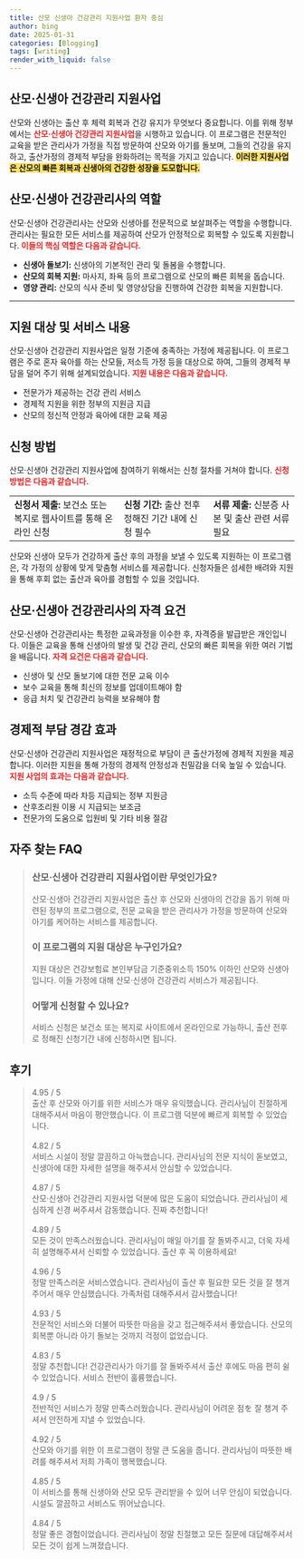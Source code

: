 ```yaml
---
title: 산모 신생아 건강관리 지원사업 환자 중심
author: bing
date: 2025-01-31
categories: [Blogging]
tags: [writing]
render_with_liquid: false
---
```



<h2 id='산모신생아건강관리지원사업'>산모·신생아 건강관리 지원사업</h2>

<p>산모와 신생아는 출산 후 체력 회복과 건강 유지가 무엇보다 중요합니다. 이를 위해 정부에서는 <b><span style="color: #ee2323;">산모·신생아 건강관리 지원사업</span></b>을 시행하고 있습니다. 이 프로그램은 전문적인 교육을 받은 관리사가 가정을 직접 방문하여 산모와 아기를 돌보며, 그들의 건강을 유지하고, 출산가정의 경제적 부담을 완화하려는 목적을 가지고 있습니다. <b><span style="background-color: #ffe066;">이러한 지원사업은 산모의 빠른 회복과 신생아의 건강한 성장을 도모합니다.</span></b></p>

<h2 id='산모신생아건강관리사의직무'>산모·신생아 건강관리사의 역할</h2>

<p>산모·신생아 건강관리사는 산모와 신생아를 전문적으로 보살펴주는 역할을 수행합니다. 관리사는 필요한 모든 서비스를 제공하여 산모가 안정적으로 회복할 수 있도록 지원합니다. <b><span style="color: #ee2323;">이들의 핵심 역할은 다음과 같습니다.</span></b></p>

<ul>
    <li><b>신생아 돌보기:</b> 신생아의 기본적인 관리 및 돌봄을 수행합니다.</li>
    <li><b>산모의 회복 지원:</b> 마사지, 좌욕 등의 프로그램으로 산모의 빠른 회복을 돕습니다.</li>
    <li><b>영양 관리:</b> 산모의 식사 준비 및 영양상담을 진행하여 건강한 회복을 지원합니다.</li>
</ul>

<hr />

<h2 id='지원대상및지원범위'>지원 대상 및 서비스 내용</h2>

<p>산모·신생아 건강관리 지원사업은 일정 기준에 충족하는 가정에 제공됩니다. 이 프로그램은 주로 혼자 육아를 하는 산모들, 저소득 가정 등을 대상으로 하여, 그들의 경제적 부담을 덜어 주기 위해 설계되었습니다. <b><span style="color: #ee2323;">지원 내용은 다음과 같습니다.</span></b></p>

<ul>
    <li>전문가가 제공하는 건강 관리 서비스</li>
    <li>경제적 지원을 위한 정부의 지원금 지급</li>
    <li>산모의 정신적 안정과 육아에 대한 교육 제공</li>
</ul>

<h2 id='신청방법'>신청 방법</h2>

<p>산모·신생아 건강관리 지원사업에 참여하기 위해서는 신청 절차를 거쳐야 합니다. <b><span style="color: #ee2323;">신청 방법은 다음과 같습니다.</span></b></p>

<table>
    <tr>
        <td><b>신청서 제출:</b> 보건소 또는 복지로 웹사이트를 통해 온라인 신청</td>
        <td><b>신청 기간:</b> 출산 전후 정해진 기간 내에 신청 필수</td>
        <td><b>서류 제출:</b> 신분증 사본 및 출산 관련 서류 필요</td>
    </tr>
</table>

<p>산모와 신생아 모두가 건강하게 출산 후의 과정을 보낼 수 있도록 지원하는 이 프로그램은, 각 가정의 상황에 맞게 맞춤형 서비스를 제공합니다. 신청자들은 섬세한 배려와 지원을 통해 후회 없는 출산과 육아를 경험할 수 있을 것입니다.</p>

<h2 id='산모신생아건강관리사의자격요건'>산모·신생아 건강관리사의 자격 요건</h2>

<p>산모·신생아 건강관리사는 특정한 교육과정을 이수한 후, 자격증을 발급받은 개인입니다. 이들은 교육을 통해 신생아의 발생 및 건강 관리, 산모의 빠른 회복을 위한 여러 기법을 배웁니다. <b><span style="color: #ee2323;">자격 요건은 다음과 같습니다.</span></b></p>

<ul>
    <li>신생아 및 산모 돌보기에 대한 전문 교육 이수</li>
    <li>보수 교육을 통해 최신의 정보를 업데이트해야 함</li>
    <li>응급 처치 및 건강관리 능력을 보유해야 함</li>
</ul>

<h2 id='경제적부담경감'>경제적 부담 경감 효과</h2>

<p>산모·신생아 건강관리 지원사업은 재정적으로 부담이 큰 출산가정에 경제적 지원을 제공합니다. 이러한 지원을 통해 가정의 경제적 안정성과 친밀감을 더욱 높일 수 있습니다. <b><span style="color: #ee2323;">지원 사업의 효과는 다음과 같습니다.</span></b></p>

<ul>
    <li>소득 수준에 따라 차등 지급되는 정부 지원금</li>
    <li>산후조리원 이용 시 지급되는 보조금</li>
    <li>전문가의 도움으로 입원비 및 기타 비용 절감</li>
</ul>


<h2 id='자주_찾는_FAQ'>자주 찾는 FAQ</h2>
<div itemscope="" itemtype="https://schema.org/FAQPage"> 
<blockquote> 
<div itemscope="" itemprop="mainEntity" itemtype="https://schema.org/Question"> 
<h3 itemprop="name">산모·신생아 건강관리 지원사업이란 무엇인가요?</h3> 
<div itemscope="" itemprop="acceptedAnswer" itemtype="https://schema.org/Answer"> 
<span itemprop="text"> 
<p>산모·신생아 건강관리 지원사업은 출산 후 산모와 신생아의 건강을 돕기 위해 마련된 정부의 프로그램으로, 전문 교육을 받은 관리사가 가정을 방문하여 산모와 아기를 케어하는 서비스를 제공합니다.</p> 
</span> 
</div> 
</div> 

<div itemscope="" itemprop="mainEntity" itemtype="https://schema.org/Question"> 
<h3 itemprop="name">이 프로그램의 지원 대상은 누구인가요?</h3> 
<div itemscope="" itemprop="acceptedAnswer" itemtype="https://schema.org/Answer"> 
<span itemprop="text"> 
<p>지원 대상은 건강보험료 본인부담금 기준중위소득 150% 이하인 산모와 신생아입니다. 이들 가정에 대해 산모·신생아 건강관리 서비스가 제공됩니다.</p> 
</span> 
</div> 
</div> 

<div itemscope="" itemprop="mainEntity" itemtype="https://schema.org/Question"> 
<h3 itemprop="name">어떻게 신청할 수 있나요?</h3> 
<div itemscope="" itemprop="acceptedAnswer" itemtype="https://schema.org/Answer"> 
<span itemprop="text"> 
<p>서비스 신청은 보건소 또는 복지로 사이트에서 온라인으로 가능하니, 출산 전후로 정해진 신청기간 내에 신청하시면 됩니다.</p> 
</span> 
</div> 
</div> 
</blockquote> 
</div>
<h2 id='후기'>후기</h2>
<div itemscope itemtype="https://schema.org/Product">
  <blockquote>
  <div itemprop="review" itemscope itemtype="https://schema.org/Review">
      <div itemprop="reviewRating" itemscope itemtype="https://schema.org/Rating"> <span itemprop="ratingValue">4.95</span> / <span itemprop="bestRating">5</span> </div>
      <span itemprop="reviewBody">출산 후 산모와 아기를 위한 서비스가 매우 유익했습니다. 관리사님이 친절하게 대해주셔서 마음이 평안했습니다. 이 프로그램 덕분에 빠르게 회복할 수 있었습니다.</span>
  </div>
  <br>
  <div itemprop="review" itemscope itemtype="https://schema.org/Review">
      <div itemprop="reviewRating" itemscope itemtype="https://schema.org/Rating"> <span itemprop="ratingValue">4.82</span> / <span itemprop="bestRating">5</span> </div>
      <span itemprop="reviewBody">서비스 시설이 정말 깔끔하고 아늑했습니다. 관리사님의 전문 지식이 돋보였고, 신생아에 대한 자세한 설명을 해주셔서 안심할 수 있었습니다.</span>
  </div>
  <br>
  <div itemprop="review" itemscope itemtype="https://schema.org/Review">
      <div itemprop="reviewRating" itemscope itemtype="https://schema.org/Rating"> <span itemprop="ratingValue">4.87</span> / <span itemprop="bestRating">5</span> </div>
      <span itemprop="reviewBody">산모·신생아 건강관리 지원사업 덕분에 많은 도움이 되었습니다. 관리사님이 세심하게 신경 써주셔서 감동했습니다. 진짜 추천합니다!</span>
  </div>
  <br>
  <div itemprop="review" itemscope itemtype="https://schema.org/Review">
      <div itemprop="reviewRating" itemscope itemtype="https://schema.org/Rating"> <span itemprop="ratingValue">4.89</span> / <span itemprop="bestRating">5</span> </div>
      <span itemprop="reviewBody">모든 것이 만족스러웠습니다. 관리사님이 매일 아기를 잘 돌봐주시고, 더욱 자세히 설명해주셔서 신뢰할 수 있었습니다. 출산 후 꼭 이용하세요!</span>
  </div>
  <br>
  <div itemprop="review" itemscope itemtype="https://schema.org/Review">
      <div itemprop="reviewRating" itemscope itemtype="https://schema.org/Rating"> <span itemprop="ratingValue">4.96</span> / <span itemprop="bestRating">5</span> </div>
      <span itemprop="reviewBody">정말 만족스러운 서비스였습니다. 관리사님이 출산 후 필요한 모든 것을 잘 챙겨 주어서 매우 안심했습니다. 가족처럼 대해주셔서 감사했습니다!</span>
  </div>
  <br>
  <div itemprop="review" itemscope itemtype="https://schema.org/Review">
      <div itemprop="reviewRating" itemscope itemtype="https://schema.org/Rating"> <span itemprop="ratingValue">4.93</span> / <span itemprop="bestRating">5</span> </div>
      <span itemprop="reviewBody">전문적인 서비스와 더불어 따뜻한 마음을 갖고 접근해주셔서 좋았습니다. 산모의 회복뿐 아니라 아기 돌보는 것까지 걱정이 없었습니다.</span>
  </div>
  <br>
  <div itemprop="review" itemscope itemtype="https://schema.org/Review">
      <div itemprop="reviewRating" itemscope itemtype="https://schema.org/Rating"> <span itemprop="ratingValue">4.83</span> / <span itemprop="bestRating">5</span> </div>
      <span itemprop="reviewBody">정말 추천합니다! 건강관리사가 아기를 잘 돌봐주셔서 출산 후에도 마음 편히 쉴 수 있었습니다. 서비스 전반이 훌륭했습니다.</span>
  </div>
  <br>
  <div itemprop="review" itemscope itemtype="https://schema.org/Review">
      <div itemprop="reviewRating" itemscope itemtype="https://schema.org/Rating"> <span itemprop="ratingValue">4.9</span> / <span itemprop="bestRating">5</span> </div>
      <span itemprop="reviewBody">전반적인 서비스가 정말 만족스러웠습니다. 관리사님이 어려운 점を 잘 챙겨 주셔서 안전하게 지낼 수 있었습니다.</span>
  </div>
  <br>
  <div itemprop="review" itemscope itemtype="https://schema.org/Review">
      <div itemprop="reviewRating" itemscope itemtype="https://schema.org/Rating"> <span itemprop="ratingValue">4.92</span> / <span itemprop="bestRating">5</span> </div>
      <span itemprop="reviewBody">산모와 아기를 위한 이 프로그램이 정말 큰 도움을 줍니다. 관리사님이 따뜻한 배려를 해주셔서 저희 가족이 행복했습니다.</span>
  </div>
  <br>
  <div itemprop="review" itemscope itemtype="https://schema.org/Review">
      <div itemprop="reviewRating" itemscope itemtype="https://schema.org/Rating"> <span itemprop="ratingValue">4.85</span> / <span itemprop="bestRating">5</span> </div>
      <span itemprop="reviewBody">이 서비스를 통해 신생아와 산모 모두 관리받을 수 있어 너무 안심이 되었습니다. 시설도 깔끔하고 서비스도 뛰어났습니다.</span>
  </div>
  <br>
  <div itemprop="review" itemscope itemtype="https://schema.org/Review">
      <div itemprop="reviewRating" itemscope itemtype="https://schema.org/Rating"> <span itemprop="ratingValue">4.84</span> / <span itemprop="bestRating">5</span> </div>
      <span itemprop="reviewBody">정말 좋은 경험이었습니다. 관리사님이 정말 친절했고 모든 질문에 대답해주셔서 모든 것이 쉽게 느껴졌습니다.</span>
  </div>
  </blockquote>
</div>
